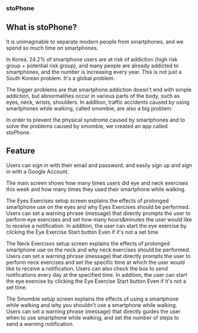### stoPhone 

## What is stoPhone?

It is unimaginable to separate modern people from smartphones, and we spend so much time on smartphones.

In Korea, 24.2% of smartphone users are at risk of addiction (high risk group + potential risk group), and many people are already addicted to smartphones, and the number is increasing every year. This is not just a South Korean problem. It's a global problem.

The bigger problems are that smartphone addiction doesn't end with simple addiction, but abnormalities occur in various parts of the body, such as eyes, neck, wrists, shoulders. In addition, traffic accidents caused by using smartphones while walking, called smombie, are also a big problem.

In order to prevent the physical syndrome caused by smartphones and to solve the problems caused by smombie, we created an app called stoPhone.

## Feature

Users can sign in with their email and password, and easily sign up and sign in with a Google Account.

The main screen shows how many times users did eye and neck exercises this week and how many times they used their smartphone while walking.

The Eyes Exercises setup screen explains the effects of prolonged smartphone use on the eyes and why Eyes Exercises should be performed. Users can set a warning phrase (message) that directly prompts the user to perform eye exercises and set how many hours&minutes the user would like to receive a notification. In addition, the user can start the eye exercise by clicking the Eye Exercise Start button Even if it's not a set time

The Neck Exercises setup screen explains the effects of prolonged smartphone use on the neck and why neck exercises should be performed. Users can set a warning phrase (message) that directly prompts the user to perform neck exercises and set the specific time at which the user would like to receive a notification. Users can also check the box to send notifications every day at the specified time. In addition, the user can start the eye exercise by clicking the Eye Exercise Start button Even if it's not a set time.

The Smombie setup screen explains the effects of using a smartphone while walking and why you shouldn't use a smartphone while walking. Users can set a warning phrase (message) that directly guides the user when to use smartphone while walking, and set the number of steps to send a warning notification.


